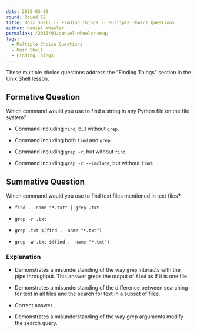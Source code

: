 ```yaml
---
date: 2015-03-09
round: Round 12
title: Unix Shell -- Finding Things -- Multiple Choice Questions
author: Daniel Wheeler
permalink: /2015/03/daniel-wheeler-mcq/
tags:
  - Multiple Choice Questions
  - Unix Shell
  - Finding Things
---
```


These multiple choice questions address the "Finding Things" section
in the Unix Shell lesson.

## Formative Question

Which command would you use to find a string in any Python file on the
file system?

 - Command including `find`, but without `grep`.

 - Command including both `find` and `grep`.

 - Command including `grep -r`, but without `find`.

 - Command including `grep -r --include`, but without `find`.

## Summative Question

Which command would you use to find text files mentioned in text files?

 - `find . -name "*.txt" | grep .txt`

 - `grep -r .txt`

 - `grep .txt $(find . -name "*.txt")`

 - `grep -w .txt $(find . -name "*.txt")`

### Explanation

 - Demonstrates a misunderstanding of the way `grep` interacts with
   the pipe throughput. This answer greps the output of `find` as if
   it is one file.

 - Demonstrates a misunderstanding of the difference between searching
   for text in all files and the search for text in a subset of files.

 - Correct answer.

 - Demonstrates a misunderstanding of the way grep arguments modify
   the search query.


